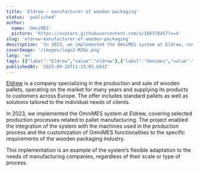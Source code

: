 ```yaml
---
title: 'Eldrew – manufacturer of wooden packaging'
status: 'published'
author:
  name: 'OmniMES'
  picture: 'https://avatars.githubusercontent.com/u/166378457?v=4'
slug: 'eldrew-manufacturer-of-wooden-packaging'
description: 'In 2023, we implemented the OmniMES system at Eldrew, covering selected production processes related to pallet manufacturing. The project enabled the integration of the system with the machines used in the production process and the customization of OmniMES functionalities to the specific requirements of the wooden packaging industry.'
coverImage: '/images/logo2-M2Nz.png'
lang: 'en'
tags: [{"label":"Eldrew","value":"eldrew"},{"label":"Omnimes","value":"omnimes"},{"label":"Integration","value":"integration"}]
publishedAt: '2025-09-26T11:23:03.683Z'
---
```


[Eldrew](https://eldrewpalety.pl) is a company specializing in the production and sale of wooden pallets, operating on the market for many years and supplying its products to customers across Europe. The offer includes standard pallets as well as solutions tailored to the individual needs of clients.

In 2023, we implemented the OmniMES system at Eldrew, covering selected production processes related to pallet manufacturing. The project enabled the integration of the system with the machines used in the production process and the customization of OmniMES functionalities to the specific requirements of the wooden packaging industry.

This implementation is an example of the system’s flexible adaptation to the needs of manufacturing companies, regardless of their scale or type of process.